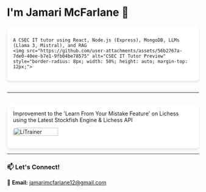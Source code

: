 # I'm Jamari McFarlane 👋  

<div style="display: grid; grid-template-columns: repeat(auto-fill, minmax(300px, 1fr)); gap: 16px;">
  <div style="background: white; padding: 16px; border-radius: 8px; box-shadow: 0 4px 6px rgba(0, 0, 0, 0.1);">

    A CSEC IT tutor using React, Node.js (Express), MongoDB, LLMs (Llama 3, Mistral), and RAG 
    <img src="https://github.com/user-attachments/assets/56b2767a-7de0-40ee-b7e1-9fb04be78575" alt="CSEC IT Tutor Preview" style="border-radius: 8px; width: 50%; height: auto; margin-top: 12px;">
  </div>

  <hr>

  <div style="background: white; padding: 16px; border-radius: 8px; box-shadow: 0 4px 6px rgba(0, 0, 0, 0.1);">
    Improvement to the 'Learn From Your Mistake Feature' on Lichess using the Latest Stockfish Engine & Lichess API
    <img src="https://github.com/user-attachments/assets/24496101-4be9-4552-b764-dc73d963f02a" alt="LiTrainer Project" style="border-radius: 8px; width: 50%; height: auto; margin-top: 12px;">
  </div>
</div>

---

### 📫 **Let's Connect!**  
📧 **Email:** jamarimcfarlane12@gmail.com

